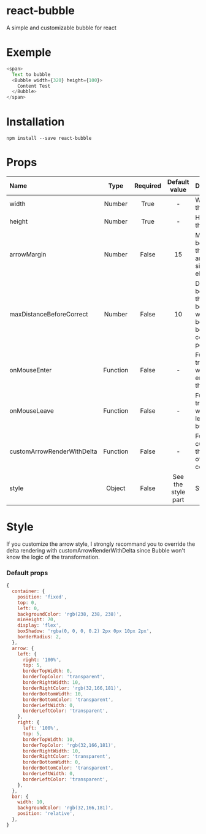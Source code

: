 # react-bubble

A simple and customizable bubble for react

# Exemple

```javascript
<span>
  Text to bubble
  <Bubble width={320} height={100}>
    Content Test
  </Bubble>
</span>
```

# Installation

```
npm install --save react-bubble
```

# Props

| Name                       | Type     | Required | Default value      | Description
|:---------------------------|:--------:|:--------:|:------------------:|:------------------------
| width                      | Number   | True     | -                  | Width of the bubble
| height                     | Number   | True     | -                  | Height of the bubble
| arrowMargin                | Number   | False    | 15                 | Margin between the bubble and the sibling element
| maxDistanceBeforeCorrect   | Number   | False    | 10                 | Distance between the bubble border and window border before correcting position
| onMouseEnter               | Function | False    | -                  | Function triggered when entering the bubble
| onMouseLeave               | Function | False    | -                  | Function triggered when leaving the bubble
| customArrowRenderWithDelta | Function | False    | -                  | Function to customize the render of the correction
| style                      | Object   | False    | See the style part | Style object

# Style

If you customize the arrow style, I strongly recommand you to override the delta rendering with customArrowRenderWithDelta since Bubble won't know the logic of the transformation.

### Default props
```javascript
{
  container: {
    position: 'fixed',
    top: 0,
    left: 0,
    backgroundColor: 'rgb(238, 238, 238)',
    minHeight: 70,
    display: 'flex',
    boxShadow: 'rgba(0, 0, 0, 0.2) 2px 0px 10px 2px',
    borderRadius: 2,
  },
  arrow: {
    left: {
      right: '100%',
      top: 5,
      borderTopWidth: 0,
      borderTopColor: 'transparent',
      borderRightWidth: 10,
      borderRightColor: 'rgb(32,166,181)',
      borderBottomWidth: 10,
      borderBottomColor: 'transparent',
      borderLeftWidth: 0,
      borderLeftColor: 'transparent',
    },
    right: {
      left: '100%',
      top: 5,
      borderTopWidth: 10,
      borderTopColor: 'rgb(32,166,181)',
      borderRightWidth: 10,
      borderRightColor: 'transparent',
      borderBottomWidth: 0,
      borderBottomColor: 'transparent',
      borderLeftWidth: 0,
      borderLeftColor: 'transparent',
    },
  },
  bar: {
    width: 10,
    backgroundColor: 'rgb(32,166,181)',
    position: 'relative',
  },
}
```
